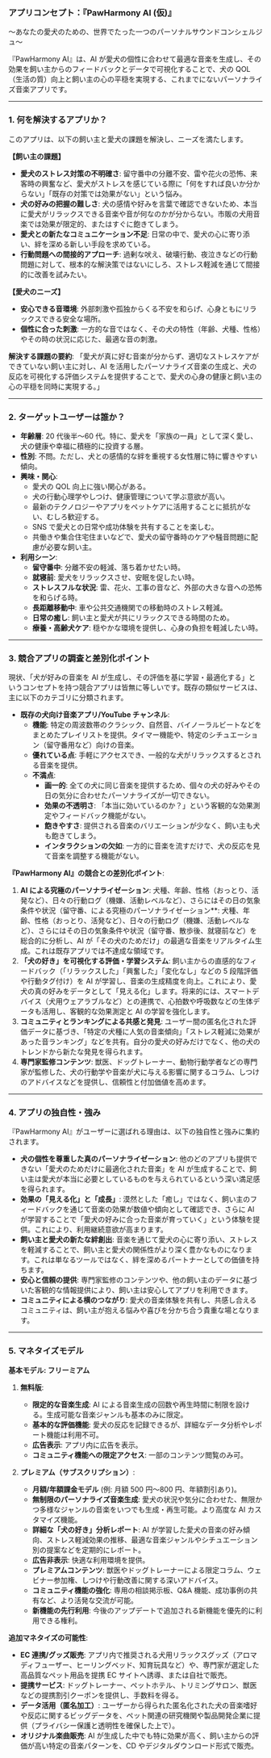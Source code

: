 ### アプリコンセプト：『PawHarmony AI (仮)』

〜あなたの愛犬のための、世界でたった一つのパーソナルサウンドコンシェルジュ〜

『PawHarmony AI』は、AI が愛犬の個性に合わせて最適な音楽を生成し、その効果を飼い主からのフィードバックとデータで可視化することで、犬の QOL（生活の質）向上と飼い主の心の平穏を実現する、これまでにないパーソナライズ音楽アプリです。

---

### 1. 何を解決するアプリか？

このアプリは、以下の飼い主と愛犬の課題を解決し、ニーズを満たします。

**【飼い主の課題】**

- **愛犬のストレス対策の不明確さ**: 留守番中の分離不安、雷や花火の恐怖、来客時の興奮など、愛犬がストレスを感じている際に「何をすれば良いか分からない」「既存の対策では効果がない」という悩み。
- **犬の好みの把握の難しさ**: 犬の感情や好みを言葉で確認できないため、本当に愛犬がリラックスできる音楽や音が何なのかが分からない。市販の犬用音楽では効果が限定的、またはすぐに飽きてしまう。
- **愛犬との新たなコミュニケーション不足**: 日常の中で、愛犬の心に寄り添い、絆を深める新しい手段を求めている。
- **行動問題への間接的アプローチ**: 過剰な吠え、破壊行動、夜泣きなどの行動問題に対して、根本的な解決策ではないにしろ、ストレス軽減を通じて間接的に改善を試みたい。

**【愛犬のニーズ】**

- **安心できる音環境**: 外部刺激や孤独からくる不安を和らげ、心身ともにリラックスできる安全な場所。
- **個性に合った刺激**: 一方的な音ではなく、その犬の特性（年齢、犬種、性格）やその時の状況に応じた、最適な音の刺激。

**解決する課題の要約**:
「愛犬が真に好む音楽が分からず、適切なストレスケアができていない飼い主に対し、AI を活用したパーソナライズ音楽の生成と、犬の反応を可視化する評価システムを提供することで、愛犬の心身の健康と飼い主の心の平穏を同時に実現する。」

---

### 2. ターゲットユーザーは誰か？

- **年齢層**: 20 代後半〜60 代。特に、愛犬を「家族の一員」として深く愛し、犬の健康や幸福に積極的に投資する層。
- **性別**: 不問。ただし、犬との感情的な絆を重視する女性層に特に響きやすい傾向。
- **興味・関心**:
  - 愛犬の QOL 向上に強い関心がある。
  - 犬の行動心理学やしつけ、健康管理について学ぶ意欲が高い。
  - 最新のテクノロジーやアプリをペットケアに活用することに抵抗がない、むしろ歓迎する。
  - SNS で愛犬との日常や成功体験を共有することを楽しむ。
  - 共働きや集合住宅住まいなどで、愛犬の留守番時のケアや騒音問題に配慮が必要な飼い主。
- **利用シーン**:
  - **留守番中**: 分離不安の軽減、落ち着かせたい時。
  - **就寝前**: 愛犬をリラックスさせ、安眠を促したい時。
  - **ストレスフルな状況**: 雷、花火、工事の音など、外部の大きな音への恐怖を和らげる時。
  - **長距離移動中**: 車や公共交通機関での移動時のストレス軽減。
  - **日常の癒し**: 飼い主と愛犬が共にリラックスできる時間のため。
  - **療養・高齢犬ケア**: 穏やかな環境を提供し、心身の負担を軽減したい時。

---

### 3. 競合アプリの調査と差別化ポイント

現状、「犬が好みの音楽を AI が生成し、その評価を基に学習・最適化する」というコンセプトを持つ競合アプリは皆無に等しいです。既存の類似サービスは、主に以下のカテゴリに分類されます。

- **既存の犬向け音楽アプリ/YouTube チャンネル**:
  - **機能**: 特定の周波数帯のクラシック、自然音、バイノーラルビートなどをまとめたプレイリストを提供。タイマー機能や、特定のシチュエーション（留守番用など）向けの音楽。
  - **優れている点**: 手軽にアクセスでき、一般的な犬がリラックスするとされる音楽を提供。
  - **不満点**:
    - **画一的**: 全ての犬に同じ音楽を提供するため、個々の犬の好みやその日の気分に合わせたパーソナライズが一切できない。
    - **効果の不透明さ**: 「本当に効いているのか？」という客観的な効果測定やフィードバック機能がない。
    - **飽きやすさ**: 提供される音楽のバリエーションが少なく、飼い主も犬も飽きてしまう。
    - **インタラクションの欠如**: 一方的に音楽を流すだけで、犬の反応を見て音楽を調整する機能がない。

**『PawHarmony AI』の競合との差別化ポイント**:

1.  **AI による究極のパーソナライゼーション**: 犬種、年齢、性格（おっとり、活発など）、日々の行動ログ（機嫌、活動レベルなど）、さらにはその日の気象条件や状況（留守番、による究極のパーソナライゼーション\*\*: 犬種、年齢、性格（おっとり、活発など）、日々の行動ログ（機嫌、活動レベルなど）、さらにはその日の気象条件や状況（留守番、散歩後、就寝前など）を総合的に分析し、AI が「その犬のためだけ」の最適な音楽をリアルタイム生成。これは既存アプリでは不達成な領域です。
2.  **「犬の好き」を可視化する評価・学習システム**: 飼い主からの直感的なフィードバック（「リラックスした」「興奮した」「変化なし」などの 5 段階評価や行動タグ付け）を AI が学習し、音楽の生成精度を向上。これにより、愛犬の真の好みをデータとして「見える化」します。将来的には、スマートデバイス（犬用ウェアラブルなど）との連携で、心拍数や呼吸数などの生体データも活用し、客観的な効果測定と AI の学習を強化します。
3.  **コミュニティとランキングによる共感と発見**: ユーザー間の匿名化された評価データに基づき、「特定の犬種に人気の音楽傾向」「ストレス軽減に効果があった音ランキング」などを共有。自分の愛犬の好みだけでなく、他の犬のトレンドから新たな発見を得られます。
4.  **専門家監修コンテンツ**: 獣医、ドッグトレーナー、動物行動学者などの専門家が監修した、犬の行動学や音楽が犬に与える影響に関するコラム、しつけのアドバイスなどを提供し、信頼性と付加価値を高めます。

---

### 4. アプリの独自性・強み

『PawHarmony AI』がユーザーに選ばれる理由は、以下の独自性と強みに集約されます。

- **犬の個性を尊重した真のパーソナライゼーション**: 他のどのアプリも提供できない「愛犬のためだけに最適化された音楽」を AI が生成することで、飼い主は愛犬が本当に必要としているものを与えられているという深い満足感を得られます。
- **効果の「見える化」と「成長」**: 漠然とした「癒し」ではなく、飼い主のフィードバックを通じて音楽の効果が数値や傾向として確認でき、さらに AI が学習することで「愛犬の好みに合った音楽が育っていく」という体験を提供。これにより、利用継続意欲が高まります。
- **飼い主と愛犬の新たな絆創出**: 音楽を通じて愛犬の心に寄り添い、ストレスを軽減することで、飼い主と愛犬の関係性がより深く豊かなものになります。これは単なるツールではなく、絆を深めるパートナーとしての価値を持ちます。
- **安心と信頼の提供**: 専門家監修のコンテンツや、他の飼い主のデータに基づいた客観的な情報提供により、飼い主は安心してアプリを利用できます。
- **コミュニティによる横のつながり**: 愛犬の音楽体験を共有し、共感し合えるコミュニティは、飼い主が抱える悩みや喜びを分かち合う貴重な場となります。

---

### 5. マネタイズモデル

**基本モデル: フリーミアム**

1.  **無料版**:

    - **限定的な音楽生成**: AI による音楽生成の回数や再生時間に制限を設ける。生成可能な音楽ジャンルも基本のみに限定。
    - **基本的な評価機能**: 愛犬の反応を記録できるが、詳細なデータ分析やレポート機能は利用不可。
    - **広告表示**: アプリ内に広告を表示。
    - **コミュニティ機能への限定アクセス**: 一部のコンテンツ閲覧のみ可。

2.  **プレミアム（サブスクリプション）**:
    - **月額/年額課金モデル** (例: 月額 500 円〜800 円、年額割引あり)。
    - **無制限のパーソナライズ音楽生成**: 愛犬の状況や気分に合わせた、無限かつ多様なジャンルの音楽をいつでも生成・再生可能。より高度な AI カスタマイズ機能。
    - **詳細な「犬の好き」分析レポート**: AI が学習した愛犬の音楽の好み傾向、ストレス軽減効果の推移、最適な音楽ジャンルやシチュエーション別の提案などを定期的にレポート。
    - **広告非表示**: 快適な利用環境を提供。
    - **プレミアムコンテンツ**: 獣医やドッグトレーナーによる限定コラム、ウェビナー参加権、しつけや行動改善に関する深いアドバイス。
    - **コミュニティ機能の強化**: 専用の相談掲示板、Q&A 機能、成功事例の共有など、より活発な交流が可能。
    - **新機能の先行利用**: 今後のアップデートで追加される新機能を優先的に利用できる権利。

**追加マネタイズの可能性**:

- **EC 連携/グッズ販売**: アプリ内で推奨される犬用リラックスグッズ（アロマディフューザー、ヒーリングベッド、知育玩具など）や、専門家が選定した高品質なペット用品を提携 EC サイトへ誘導、または自社で販売。
- **提携サービス**: ドッグトレーナー、ペットホテル、トリミングサロン、獣医などの提携割引クーポンを提供し、手数料を得る。
- **データ活用（匿名加工）**: ユーザーから得られた匿名化された犬の音楽嗜好や反応に関するビッグデータを、ペット関連の研究機関や製品開発企業に提供（プライバシー保護と透明性を確保した上で）。
- **オリジナル楽曲販売**: AI が生成した中でも特に効果が高く、飼い主からの評価が高い特定の音楽パターンを、CD やデジタルダウンロード形式で販売。
